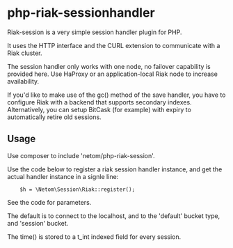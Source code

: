 php-riak-sessionhandler
=======================

Riak-session is a very simple session handler plugin for PHP.

It uses the HTTP interface and the CURL extension to communicate with
a Riak cluster.

The session handler only works with one node, no failover capability is
provided here. Use HaProxy or an application-local Riak node to increase
availability.

If you'd like to make use of the gc() method of the save handler, you
have to configure Riak with a backend that supports secondary indexes.
Alternatively, you can setup BitCask (for example) with expiry to
automatically retire old sessions.

## Usage

Use composer to include 'netom/php-riak-session'.

Use the code below to register a riak session handler instance, and
get the actual handler instance in a signle line:

        $h = \Netom\Session\Riak::register();

See the code for parameters.

The default is to connect to the localhost, and to the 'default' bucket
type, and 'session' bucket.

The time() is stored to a t_int indexed field for every session.
